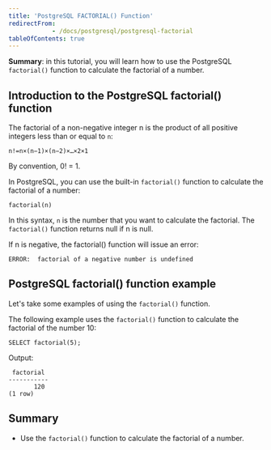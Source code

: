 ```yaml
---
title: 'PostgreSQL FACTORIAL() Function'
redirectFrom: 
            - /docs/postgresql/postgresql-factorial
tableOfContents: true
---
```


**Summary**: in this tutorial, you will learn how to use the PostgreSQL `factorial()` function to calculate the factorial of a number.



## Introduction to the PostgreSQL factorial() function



The factorial of a non-negative integer n is the product of all positive integers less than or equal to `n`:



```
n!=n×(n−1)×(n−2)×…×2×1
```



By convention, 0! = 1.



In PostgreSQL, you can use the built-in `factorial()` function to calculate the factorial of a number:



```
factorial(n)
```



In this syntax, `n` is the number that you want to calculate the factorial. The `factorial()` function returns null if n is null.



If n is negative, the factorial() function will issue an error:



```
ERROR:  factorial of a negative number is undefined
```



## PostgreSQL factorial() function example



Let's take some examples of using the `factorial()` function.



The following example uses the `factorial()` function to calculate the factorial of the number 10:



```
SELECT factorial(5);
```



Output:



```
 factorial
-----------
       120
(1 row)
```



## Summary



- Use the `factorial()` function to calculate the factorial of a number.
